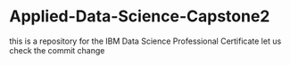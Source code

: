 # Applied-Data-Science-Capstone2
this is a repository for the IBM Data Science Professional Certificate
let us check the commit change
